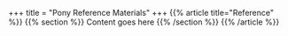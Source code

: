 +++
title = "Pony Reference Materials"
+++
{{% article title="Reference" %}}
{{% section %}}
Content goes here
{{% /section %}}
{{% /article %}}
